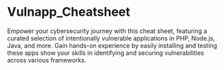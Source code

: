 # Vulnapp_Cheatsheet
Empower your cybersecurity journey with this cheat sheet, featuring a curated selection of intentionally vulnerable applications in PHP, Node.js, Java, and more. Gain hands-on experience by easily installing and testing these apps show your skills in identifying and securing vulnerabilities across various frameworks.
